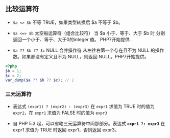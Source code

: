 ## 比较运算符
* `$a <> $b`	不等	TRUE，如果类型转换后 $a 不等于 $b。

* `$a <=> $b`	太空船运算符（组合比较符）	当 $a 小于、等于、大于 $b 时 分别返回一个小于、等于、大于0的integer 值。 PHP7开始提供.

* `$a ?? $b ?? $c`    NULL 合并操作符	从左往右第一个存在且不为 NULL 的操作数。如果都没有定义且不为 NULL，则返回 NULL。PHP7开始提供。
```php
<?php
$b = 1;
$c = 2;
var_dump($a ?? $b ?? $c); // 1
```

### 三元运算符
* 表达式 `(expr1) ? (expr2) : (expr3)` 在 `expr1` 求值为 TRUE 时的值为 `expr2`，在 `expr1` 求值为 FALSE 时的值为 `expr3`

* 自 PHP 5.3 起，可以省略三元运算符中间那部分。表达式 __`expr1 ?: expr3`__ 在 expr1 求值为 TRUE 时返回 expr1，否则返回 expr3。
